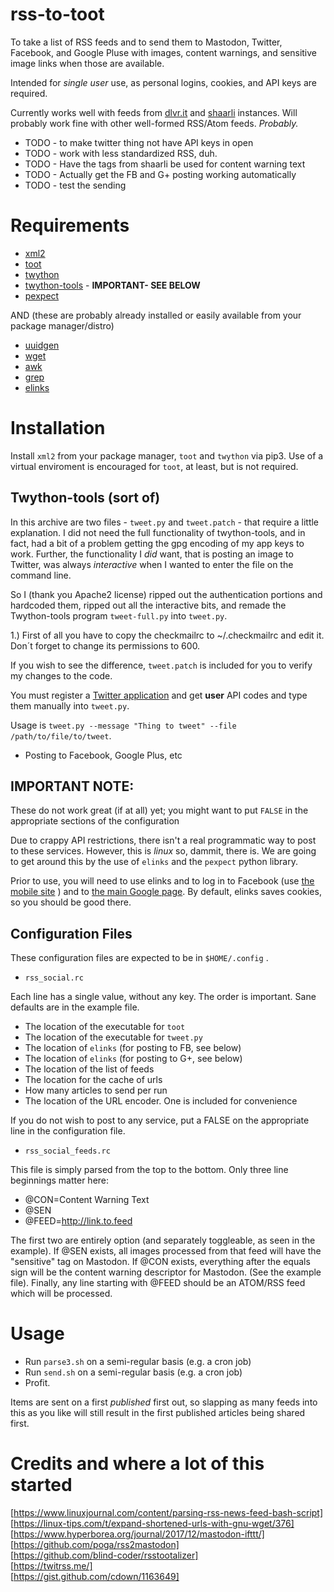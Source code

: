 rss-to-toot
==================================

To take a list of RSS feeds and to send them to Mastodon, Twitter, Facebook,
and Google Pluse with images, content warnings, and sensitive image links 
when those are available. 

Intended for *single user* use, as personal logins, cookies, and API keys
are required.

Currently works well with feeds from [dlvr.it](https://dlvrit.com/) 
and [shaarli](https://github.com/shaarli/Shaarli) instances. Will 
probably work fine with other well-formed RSS/Atom feeds. *Probably.*

* TODO - to make twitter thing not have API keys in open
* TODO - work with less standardized RSS, duh.
* TODO - Have the tags from shaarli be used for content warning text
* TODO - Actually get the FB and G+ posting working automatically
* TODO - test the sending
	
# Requirements

* [xml2](http://manpages.ubuntu.com/manpages/xenial/man1/2csv.1.html) 
* [toot](https://github.com/ihabunek/toot/)
* [twython](https://github.com/ryanmcgrath/twython)
* [twython-tools](https://github.com/adversary-org/twython-tools) - **IMPORTANT- SEE BELOW**
* [pexpect](https://github.com/pexpect/pexpect)

AND (these are probably already installed or easily available from your package manager/distro)

* [uuidgen](https://www.systutorials.com/docs/linux/man/1-uuidgen/)
* [wget](https://www.gnu.org/software/wget/)
* [awk](http://www.gnu.org/software/gawk/manual/gawk.html)
* [grep](http://en.wikipedia.org/wiki/Grep)
* [elinks](http://elinks.or.cz/)

# Installation

Install `xml2` from your package manager, `toot` and `twython` via pip3. Use 
of a virtual enviroment is encouraged for `toot`, at least, but is not required.

## Twython-tools (sort of)

In this archive are two files - `tweet.py` and `tweet.patch` - that require a 
little explanation. I did not need the full functionality of twython-tools, 
and in fact, had a bit of a problem getting the gpg encoding of my app keys 
to work. Further, the functionality I *did* want, that is posting an 
image to Twitter, was always *interactive* when I wanted to enter the 
file on the command line. 

So I (thank you Apache2 license) ripped out the authentication portions and 
hardcoded them, ripped out all the interactive bits, and remade the Twython-tools 
program `tweet-full.py` into `tweet.py`. 

   1.) First of all you have to copy the checkmailrc to ~/.checkmailrc and edit it. Don´t forget to change its
       permissions to 600.


If you wish to see the difference, `tweet.patch` is included for you to verify 
my changes to the code.

You must register a [Twitter application](https://apps.twitter.com) and get 
**user** API codes and type them manually into `tweet.py`.

Usage is `tweet.py --message "Thing to tweet" --file /path/to/file/to/tweet`.

* Posting to Facebook, Google Plus, etc

## IMPORTANT NOTE: 
These do not work great (if at all) yet; you might want to put `FALSE`
in the appropriate sections of the configuration

Due to crappy API restrictions, there isn't a real programmatic way to 
post to these services. However, this is *linux* so, dammit, there is. 
We are going to get around this by the use of `elinks` and the `pexpect` 
python library.

Prior to use, you will need to use elinks and to log in to Facebook 
(use [the mobile site](http://m.facebook.com) ) and to [the main Google page](http://www.google.com).
By default, elinks saves cookies, so you should be good there. 

## Configuration Files

These configuration files are expected to be in `$HOME/.config` . 

* `rss_social.rc`

Each line has a single value, without any key. The order is important. Sane 
defaults are in the example file.

* The location of the executable for `toot`
* The location of the executable for `tweet.py` 
* The location of `elinks` (for posting to FB, see below)
* The location of `elinks` (for posting to G+, see below)
* The location of the list of feeds 
* The location for the cache of urls 
* How many articles to send per run
* The location of the URL encoder. One is included for convenience


If you do not wish to post to any service, put a FALSE on the appropriate
line in the configuration file.

* `rss_social_feeds.rc`

This file is simply parsed from the top to the bottom. Only three line beginnings
matter here:

* @CON=Content Warning Text
* @SEN
* @FEED=http://link.to.feed

The first two are entirely option (and separately toggleable, as seen in the 
example).  If @SEN exists, all images processed from that feed will have the
"sensitive" tag on Mastodon. If @CON exists, everything after the equals sign 
will be the content warning descriptor for Mastodon. (See the example file). 
Finally, any line starting with @FEED should be an ATOM/RSS feed which will be
processed.

# Usage

* Run `parse3.sh` on a semi-regular basis (e.g. a cron job)
* Run `send.sh` on a semi-regular basis (e.g. a cron job)
* Profit.

Items are sent on a first _published_ first out, so slapping as many feeds
into this as you like will still result in the first published articles 
being shared first.

# Credits and where a lot of this started

[https://www.linuxjournal.com/content/parsing-rss-news-feed-bash-script]  
[https://linux-tips.com/t/expand-shortened-urls-with-gnu-wget/376]  
[https://www.hyperborea.org/journal/2017/12/mastodon-ifttt/]  
[https://github.com/poga/rss2mastodon]  
[https://github.com/blind-coder/rsstootalizer]  
[https://twitrss.me/]  
[https://gist.github.com/cdown/1163649]
